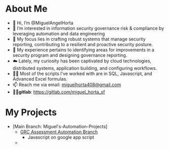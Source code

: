 # About Me
- 👋 Hi, I’m @MiguelAngelHorta
- 👀 I’m interested in information security governance risk & compliance by leveraging automation and data engineering
- 🧘 My focus lies in crafting robust systems that manage security reporting, contributing to a resilient and proactive security posture. 
- 🌱 My experience pertains to identifying areas for improvements in a security program and designing governance reporting.
- ☁️ Lately, my curiosity has been captivated by cloud technologies, distributed systems, application building, and configuring workflows.
- 🧑‍💻 Most of the scripts I've worked with are in SQL, Javascript, and Advanced Excel formulas.
- 📫 Reach me via email: miguelhorta408@gmail.com
- 👨‍🔬**gitlab**: https://gitlab.com/miguel_horta_sf

# My Projects
- [Main Branch: Miguel's-Automation-Projects]
  - [GRC Assessment Automation Branch](https://github.com/MiguelAngelHorta/MiguelAngelHorta/tree/GRC-Assessment-Automation)
    -  Javascript on google app script
  - 

<!---
MiguelAngelHorta/MiguelAngelHorta is a ✨ special ✨ repository because its `README.md` (this file) appears on your GitHub profile.
You can click the Preview link to take a look at your changes.
--->

